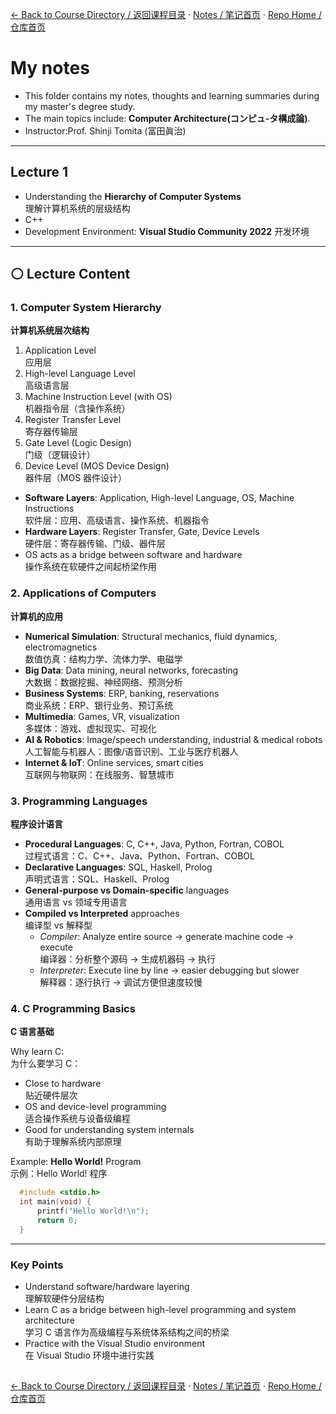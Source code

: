 [← Back to Course Directory / 返回课程目录](./README.md#toc) · [Notes / 笔记首页](../) · [Repo Home / 仓库首页](../../README.md)
#  My notes
- This folder contains my notes, thoughts and learning summaries during my master's degree study.
- The main topics include: **Computer Architecture(コンピュ-タ構成論)**.
- Instructor:Prof. Shinji Tomita (富田眞治)  

---
## Lecture 1
- Understanding the **Hierarchy of Computer Systems** <br/>
理解计算机系统的层级结构
- C++
- Development Environment: **Visual Studio Community 2022** 开发环境
 
---
## ⚪ Lecture Content 
### 1. Computer System Hierarchy  
**计算机系统层次结构**

1. Application Level  
   应用层  
2. High-level Language Level  
   高级语言层  
3. Machine Instruction Level (with OS)  
   机器指令层（含操作系统）  
4. Register Transfer Level  
   寄存器传输层  
5. Gate Level (Logic Design)  
   门级（逻辑设计）  
6. Device Level (MOS Device Design)  
   器件层（MOS 器件设计） 

- **Software Layers**: Application, High-level Language, OS, Machine Instructions  
  软件层：应用、高级语言、操作系统、机器指令  
- **Hardware Layers**: Register Transfer, Gate, Device Levels  
  硬件层：寄存器传输、门级、器件层  
- OS acts as a bridge between software and hardware  
  操作系统在软硬件之间起桥梁作用  

### 2. Applications of Computers  
**计算机的应用**

- **Numerical Simulation**: Structural mechanics, fluid dynamics, electromagnetics  
  数值仿真：结构力学、流体力学、电磁学  
- **Big Data**: Data mining, neural networks, forecasting  
  大数据：数据挖掘、神经网络、预测分析  
- **Business Systems**: ERP, banking, reservations  
  商业系统：ERP、银行业务、预订系统  
- **Multimedia**: Games, VR, visualization  
  多媒体：游戏、虚拟现实、可视化  
- **AI & Robotics**: Image/speech understanding, industrial & medical robots  
  人工智能与机器人：图像/语音识别、工业与医疗机器人  
- **Internet & IoT**: Online services, smart cities  
  互联网与物联网：在线服务、智慧城市  

### 3. Programming Languages  
**程序设计语言**

- **Procedural Languages**: C, C++, Java, Python, Fortran, COBOL  
  过程式语言：C、C++、Java、Python、Fortran、COBOL  
- **Declarative Languages**: SQL, Haskell, Prolog  
  声明式语言：SQL、Haskell、Prolog  
- **General-purpose vs Domain-specific** languages  
  通用语言 vs 领域专用语言  
- **Compiled vs Interpreted** approaches  
  编译型 vs 解释型  
  - *Compiler*: Analyze entire source → generate machine code → execute  
    编译器：分析整个源码 → 生成机器码 → 执行  
  - *Interpreter*: Execute line by line → easier debugging but slower  
    解释器：逐行执行 → 调试方便但速度较慢  

### 4. C Programming Basics  
**C 语言基础**

Why learn C:  
为什么要学习 C：  
- Close to hardware  
  贴近硬件层次  
- OS and device-level programming  
  适合操作系统与设备级编程  
- Good for understanding system internals  
  有助于理解系统内部原理
  
Example: **Hello World!** Program  
示例：Hello World! 程序  
```c
  #include <stdio.h>
  int main(void) {
      printf("Hello World!\n");
      return 0;
  }
```
---
### Key Points 
- Understand software/hardware layering  
  理解软硬件分层结构  
- Learn C as a bridge between high-level programming and system architecture  
  学习 C 语言作为高级编程与系统体系结构之间的桥梁  
- Practice with the Visual Studio environment  
  在 Visual Studio 环境中进行实践
  
<h2></h2>

[← Back to Course Directory / 返回课程目录](./README.md#toc) · [Notes / 笔记首页](../) · [Repo Home / 仓库首页](../../README.md)
